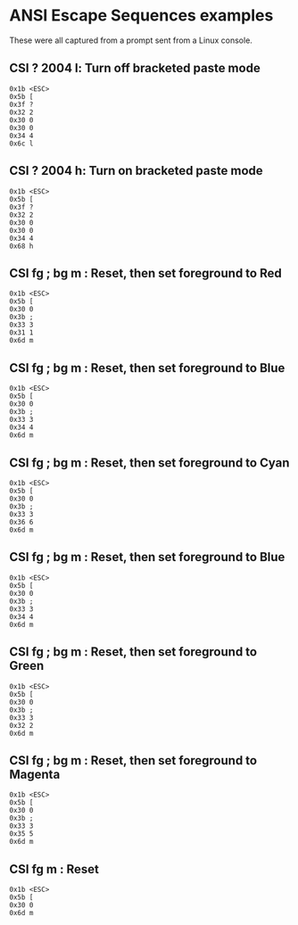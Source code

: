 # ANSI Escape Sequences examples

These were all captured from a prompt sent from a Linux console.

## CSI ? 2004 l: Turn off bracketed paste mode

    0x1b <ESC>
    0x5b [
    0x3f ?
    0x32 2
    0x30 0
    0x30 0
    0x34 4
    0x6c l

## CSI ? 2004 h: Turn on bracketed paste mode

    0x1b <ESC>
    0x5b [
    0x3f ?
    0x32 2
    0x30 0
    0x30 0
    0x34 4
    0x68 h

## CSI fg ; bg m : Reset, then set foreground to Red

    0x1b <ESC>
    0x5b [
    0x30 0
    0x3b ;
    0x33 3
    0x31 1
    0x6d m

## CSI fg ; bg m : Reset, then set foreground to Blue

    0x1b <ESC>
    0x5b [
    0x30 0
    0x3b ;
    0x33 3
    0x34 4
    0x6d m

## CSI fg ; bg m : Reset, then set foreground to Cyan

    0x1b <ESC>
    0x5b [
    0x30 0
    0x3b ;
    0x33 3
    0x36 6
    0x6d m

## CSI fg ; bg m : Reset, then set foreground to Blue

    0x1b <ESC>
    0x5b [
    0x30 0
    0x3b ;
    0x33 3
    0x34 4
    0x6d m

## CSI fg ; bg m : Reset, then set foreground to Green

    0x1b <ESC>
    0x5b [
    0x30 0
    0x3b ;
    0x33 3
    0x32 2
    0x6d m

## CSI fg ; bg m : Reset, then set foreground to Magenta

    0x1b <ESC>
    0x5b [
    0x30 0
    0x3b ;
    0x33 3
    0x35 5
    0x6d m

## CSI fg m : Reset

    0x1b <ESC>
    0x5b [
    0x30 0
    0x6d m

[modeline]: # ( vim: set ts=4 sw=4 sts=4 tw=80 cc=80 et ft=markdown : )
